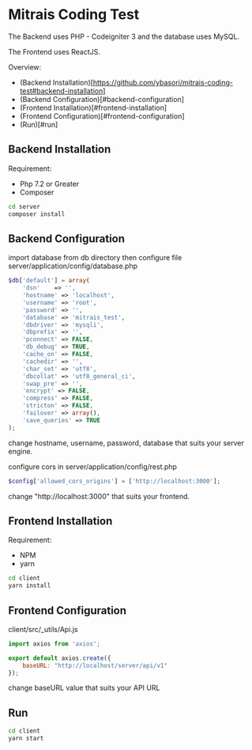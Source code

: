 # Mitrais Coding Test

The Backend uses PHP - Codeigniter 3 and the database uses MySQL.


The Frontend uses ReactJS.


Overview:
- (Backend Installation)[https://github.com/ybasori/mitrais-coding-test#backend-installation]
- (Backend Configuration)[#backend-configuration]
- (Frontend Installation)[#frontend-installation]
- (Frontend Configuration)[#frontend-configuration]
- (Run)[#run]


## Backend Installation

Requirement:
- Php 7.2 or Greater
- Composer

```bash
cd server
composer install
```

## Backend Configuration

import database from db directory then configure file server/application/config/database.php

```php
$db['default'] = array(
    'dsn'    => '',
    'hostname' => 'localhost',
    'username' => 'root',
    'password' => '',
    'database' => 'mitrais_test',
    'dbdriver' => 'mysqli',
    'dbprefix' => '',
    'pconnect' => FALSE,
    'db_debug' => TRUE,
    'cache_on' => FALSE,
    'cachedir' => '',
    'char_set' => 'utf8',
    'dbcollat' => 'utf8_general_ci',
    'swap_pre' => '',
    'encrypt' => FALSE,
    'compress' => FALSE,
    'stricton' => FALSE,
    'failover' => array(),
    'save_queries' => TRUE
);
```

change hostname, username, password, database that suits your server engine.

configure cors in server/application/config/rest.php 

```php
$config['allowed_cors_origins'] = ['http://localhost:3000'];
```

change "http://localhost:3000" that suits your frontend.

## Frontend Installation

Requirement:

- NPM
- yarn

```bash
cd client
yarn install
```

## Frontend Configuration

client/src/_utils/Api.js

```javascript
import axios from 'axios';

export default axios.create({
    baseURL: "http://localhost/server/api/v1"
});

```

change baseURL value that suits your API URL

## Run

```bash
cd client
yarn start
```

